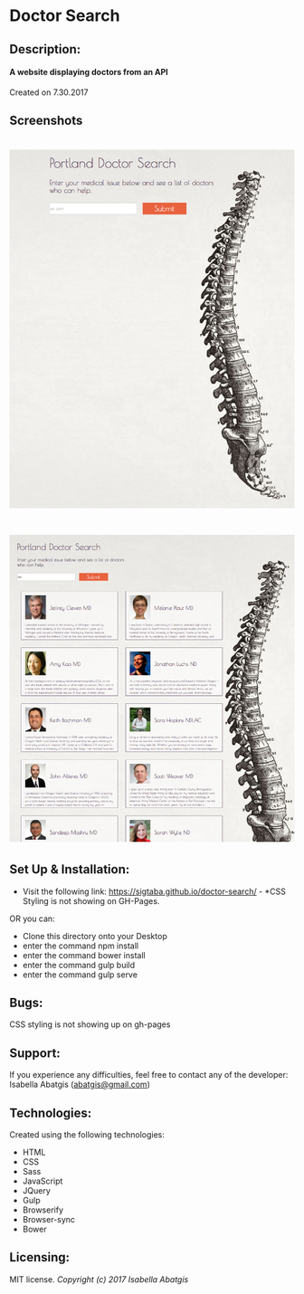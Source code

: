 # Doctor Search

## Description:
#### A website displaying doctors from an API

Created on 7.30.2017

## Screenshots

<h1 align="center"><img src="https://github.com/Sigtaba/doctor-search/blob/master/img/doctor-search-home.png?raw=true"></h1>
<h1 align="center"><img src="https://github.com/Sigtaba/doctor-search/blob/master/img/doctor-search-listings.png?raw=true"></h1>


## Set Up & Installation:
* Visit the following link: <https://sigtaba.github.io/doctor-search/> - *CSS Styling is not showing on GH-Pages.

OR you can:

* Clone this directory onto your Desktop
* enter the command npm install
* enter the command bower install
* enter the command gulp build
* enter the command gulp serve

## Bugs:
CSS styling is not showing up on gh-pages

## Support:
If you experience any difficulties, feel free to contact any of the developer: Isabella Abatgis (abatgis@gmail.com)

## Technologies:
Created using the following technologies:
* HTML
* CSS
* Sass
* JavaScript
* JQuery
* Gulp
* Browserify
* Browser-sync
* Bower

## Licensing:
MIT license.
*Copyright (c) 2017 Isabella Abatgis*
